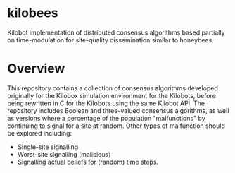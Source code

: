 # kilobees
Kilobot implementation of distributed consensus algorithms based partially on time-modulation for site-quality dissemination similar to honeybees.

# Overview
This repository contains a collection of consensus algorithms developed originally for the Kilobox simulation environment for the Kilobots, before being rewritten in C for the Kilobots using the same Kilobot API. The repository includes Boolean and three-valued consensus algorithms, as well as versions where a percentage of the population "malfunctions" by continuing to signal for a site at random. Other types of malfunction should be explored including:
- Single-site signalling
- Worst-site signalling (malicious)
- Signalling actual beliefs for (random) time steps.
